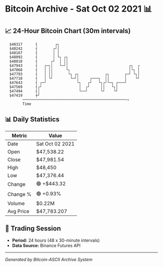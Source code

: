 # Bitcoin Archive - Sat Oct 02 2021 📊

## 📈 24-Hour Bitcoin Chart (30m intervals)

```
  $48317      ┤        ┌┐                                      
  $48242      ┤       ┌┘│                                      
  $48167      ┤       │ │                                      
  $48092      ┤       │ └┐ ┌┐                                  
  $48018      ┤      ┌┘  │ ││                                  
  $47943      ┤   ┌─┐│   └─┘│                            ┌┐  ┌ 
  $47868      ┤   │ ││      └┐                           │└┐ │ 
  $47793      ┤   │ ││       └┐ ┌┐            ┌┐       ┌─┘ └┐│ 
  $47718      ┤   │ └┘        └─┘│     ┌───┐  ││       │    └┘ 
  $47643      ┤ ┌─┘              └┐   ┌┘   └┐┌┘└─┐ ┌───┘       
  $47569      ┤┌┘                 │  ┌┘     ││   └┐│           
  $47494      ┤│                  └──┘      └┘    └┘           
  $47419      ┼┘                                               
        ────────────────────────────────────────────────→
        Time
```

## 📊 Daily Statistics

| Metric | Value |
|--------|-------|
| Date | Sat Oct 02 2021 |
| Open | $47,538.22 |
| Close | $47,981.54 |
| High | $48,450 |
| Low | $47,376.44 |
| Change | 🟢 +$443.32 |
| Change % | 🟢 +0.93% |
| Volume | $0.22M |
| Avg Price | $47,783.207 |

## 📅 Trading Session

- **Period:** 24 hours (48 x 30-minute intervals)
- **Data Source:** Binance Futures API

---
*Generated by Bitcoin-ASCII Archive System*
